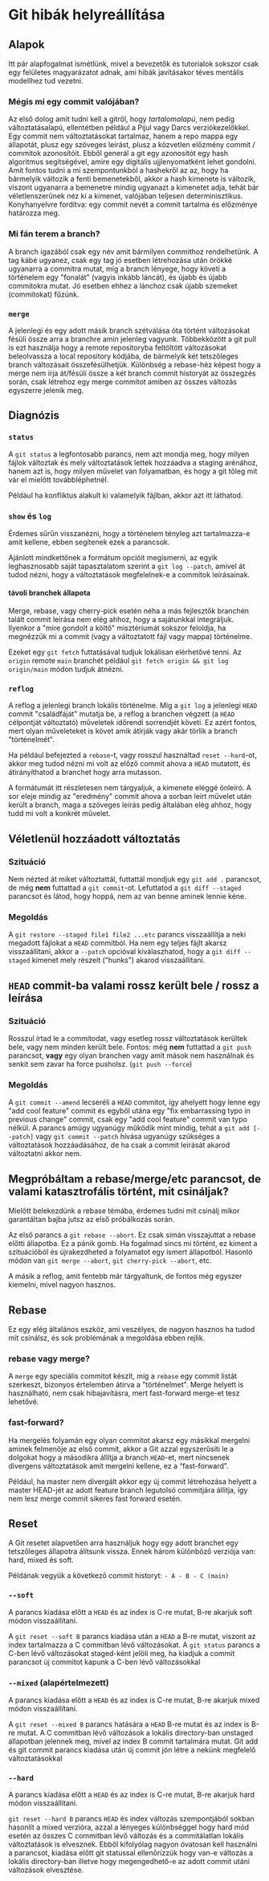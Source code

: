 # Git hibák helyreállítása
## Alapok
Itt pár alapfogalmat ismétlünk, mivel a bevezetők és tutorialok sokszor csak egy felületes magyarázatot adnak, ami hibák javításakor téves mentális modellhez tud vezetni.

### Mégis mi egy commit valójában?
Az első dolog amit tudni kell a gitről, hogy *tartalomalapú*, nem pedig változtatásalapú, ellentétben például a Pijul vagy Darcs verziókezelőkkel.
Egy commit nem változtatásokat tartalmaz, hanem a repo mappa egy állapotát, plusz egy szöveges leírást, plusz a közvetlen előzmény commit / commitok azonosítóit.  Ebből generál a git egy azonosítót egy hash algoritmus segítségével, amire egy digitális ujjlenyomatként lehet gondolni.  Amit fontos tudni a mi szempontunkból a hashekről az az, hogy ha bármelyik változik a fenti bemenetekből, akkor a hash kimenete is változik, viszont ugyanarra a bemenetre mindig ugyanazt a kimenetet adja, tehát bár véletlenszerűnek néz ki a kimenet, valójában teljesen determinisztikus.
Konyhanyelvre fordítva: egy commit nevét a commit tartalma és előzménye határozza meg.

### Mi fán terem a branch?
A branch igazából csak egy név amit bármilyen commithoz rendelhetünk.  A tag kábé ugyanez, csak egy tag jó esetben létrehozása után örökké ugyanarra a commitra mutat, míg a branch lényege, hogy követi a történelem egy "fonalát" (vagyis inkább láncát), és újabb és újabb commitokra mutat.  Jó esetben ehhez a lánchoz csak újabb szemeket (commitokat) fűzünk.

### `merge`
A jelenlegi és egy adott másik branch szétválása óta történt változásokat fésüli össze arra a branchre amin jelenleg vagyunk. Többekközött a git pull is ezt használja hogy a remote repositoryba feltöltött változásokat beleolvassza a local repository kódjába, de bármelyik két tetszőleges branch változásait összefésülhetjük. Különbség a rebase-héz képest hogy a merge nem írja át/fésüli össze a két branch commit historyát az összegzés során, csak létrehoz egy merge commitot amiben az összes változás egyszerre jelenik meg.

## Diagnózis
### `status`
A `git status` a legfontosabb parancs, nem azt mondja meg, hogy milyen fájlok változtak és mely változtatások lettek hozzáadva a staging arénához, hanem azt is, hogy milyen művelet van folyamatban, és hogy a git tőleg mit vár el mielőtt továbbléphetnél.

Például ha konfliktus alakult ki valamelyik fájlban, akkor azt itt láthatod.

### `show` és `log`
Érdemes sűrűn visszanézni, hogy a történelem tényleg azt tartalmazza-e amit kellene, ebben segítenek ezek a parancsok.

Ajánlott mindkettőnek a formátum opcióit megismerni, az egyik leghasznosabb saját tapasztalatom szerint a `git log --patch`, amivel át tudod nézni, hogy a változtatások megfelelnek-e a commitok leírásainak.

#### távoli branchek állapota
Merge, rebase, vagy cherry-pick esetén néha a más fejlesztők branchén talált commit leírása nem elég ahhoz, hogy a sajátunkkal integráljuk.  Ilyenkor a "mire gondolt a költő" misztériumát sokszor feloldja, ha megnézzük mi a commit (vagy a változtatott fájl vagy mappa) történelme.

Ezeket egy `git fetch` futtatásával tudjuk lokálisan elérhetővé tenni.  Az  `origin` remote `main` branchét például `git fetch origin && git log origin/main` módon tudjuk átnézni.

### `reflog`
A reflog a jelenlegi branch lokális történelme.  Míg a `git log` a jelenlegi `HEAD` commit "családfáját" mutatja be, a reflog a branchen végzett (a `HEAD` célpontját változtató) műveletek időrendi sorrendjét követi.  Ez azért fontos, mert olyan műveleteket is követ amik átírják vagy akár törlik a branch "történelmét".

Ha például befejezted a `rebase`-t, vagy rosszul használtad `reset --hard`-ot, akkor meg tudod nézni mi volt az előző commit ahova a `HEAD` mutatott, és átirányíthatod a branchet hogy arra mutasson.

A formátumát itt részletesen nem tárgyaljuk, a kimenete eléggé önleíró.  A sor eleje mindig az "eredmény" commit ahova a sorban leírt művelet után került a branch, maga a szöveges leírás pedig általában elég ahhoz, hogy tudd mi volt a konkrét művelet.

## Véletlenül hozzáadott változtatás
### Szituáció
Nem nézted át miket változtattál, futtattál mondjuk egy `git add .` parancsot, de még **nem** futtattad a `git commit`-ot.  Lefuttatod a `git diff --staged` parancsot és látod, hogy hoppá, nem az van benne aminek lennie kéne.

### Megoldás
A `git restore --staged file1 file2 ...etc` parancs visszaállítja a neki megadott fájlokat a `HEAD` commitból.  Ha nem egy teljes fájlt akarsz visszaállítani, akkor a `--patch` opcióval kiválaszhatod, hogy a `git diff --staged` kimenet mely részeit ("hunks") akarod visszaállítani.

## `HEAD` commit-ba valami rossz került bele / rossz a leírása
### Szituáció
Rosszul írtad le a commitodat, vagy esetleg rossz változtatások kerültek bele, vagy nem minden került bele.  Fontos: még **nem** futtattad a `git push` parancsot, **vagy** egy olyan branchen vagy amit mások nem használnak és senkit sem zavar ha force pusholsz. (`git push --force`)

### Megoldás
A `git commit --amend` lecseréli a `HEAD` commitot, így ahelyett hogy lenne egy "add cool feature" commit és egyből utána egy "fix embarrassing typo in previous change" commit, csak egy "add cool feature" commit van typo nélkül.  A parancs amúgy ugyanúgy működik mint mindig, tehát a `git add [--patch]` vagy `git commit --patch` hívása ugyanúgy szükséges a változtatások hozzáadásához, de ha csak a commit leírását akarod változtatni akkor nem.

## Megpróbáltam a rebase/merge/etc parancsot, de valami katasztrofális történt, mit csináljak?
Mielőtt belekezdünk a rebase témába, érdemes tudni mit csinálj mikor garantáltan bajba jutsz az első próbálkozás során.

Az első parancs a `git rebase --abort`.  Ez csak simán visszajuttat a rebase előtti állapotba.  Ez a pánik gomb.  Ha fogalmad sincs mi történt, ez kiment a szituációból és újrakezdheted a folyamatot egy ismert állapotból.  Hasonló módon van `git merge --abort`, `git cherry-pick --abort`, etc.

A másik a reflog, amit fentebb már tárgyaltunk, de fontos még egyszer kiemelni, mivel nagyon hasznos.

## Rebase
Ez egy elég általános eszköz, ami veszélyes, de nagyon hasznos ha tudod mit csinálsz, és sok problémának a megoldása ebben rejlik.

### rebase vagy merge?
A `merge` egy speciális commitot készít, míg a `rebase` egy commit listát szerkeszt, bizonyos értelemben átírva a "történelmet".  Merge helyett is használható, nem csak hibajavításra, mert fast-forward merge-et tesz lehetővé.

### fast-forward?
Ha mergelés folyamán egy olyan commitot akarsz egy másikkal mergelni aminek felmenője az első commit, akkor a Git azzal egyszerűsíti le a dolgokat hogy a másodikra állítja a branch `HEAD`-et, mert nincsenek divergens változtatások amit mergelni kellene, ez a “fast-forward”.

Például, ha master nem divergált akkor egy új commit létrehozása helyett a master HEAD-jét az adott feature branch legutolsó commitjára állítja, így nem lesz merge commit sikeres fast forward esetén.

## Reset
A Git resetet alapvetően arra használjuk hogy egy adott branchet egy tetszőleges állapotra álítsunk vissza.  Ennek három különböző verziója van: hard, mixed és soft.

Példának vegyük a következő commit historyt: `- A - B - C (main)`

### `--soft`
A parancs kiadása előtt a `HEAD` és az index is C-re mutat, B-re akarjuk soft módon visszaállítani.

A `git reset --soft B` parancs kiadása után a `HEAD` a B-re mutat, viszont az index tartalmazza a C commitban lévő változásokat.
A `git status` parancs a C-ben lévő változásokat staged-ként jelöli meg, ha kiadjuk a commit parancsot új commitot kapunk a C-ben lévő változásokkal

### `--mixed` (alapértelmezett)
A parancs kiadása előtt a `HEAD` és az index is C-re mutat, B-re akarjuk mixed módon visszaállítani.

A `git reset --mixed B` parancs hatására a `HEAD` B-re mutat és az index is B-re mutat.  A C commitban lévő változások a lokális directory-ban unstaged állapotban jelennek meg, mivel az index B commit tartalmára mutat.  Git add és git commit parancs kiadása után új commit jön létre a nekünk megfelelő változtatásokkal

### `--hard`
A parancs kiadása előtt a `HEAD` és az index is C-re mutat, B-re akarjuk hard módon visszaállítani.

`git reset --hard B` parancs `HEAD` és index változás szempontjából sokban hasonlít a mixed verzióra, azzal a lényeges különbséggel hogy hard mód esetén az összes C commitban lévő változás és a commitálatlan lokális változtatások is elvesznek.  Ebből kifolyólag nagyon óvatosan kell használni a parancsot, kiadása előtt git statussal ellenőrizzük hogy van-e változás a lokális directory-ban illetve hogy megengedhető-e az adott commit utáni változások elvesztése.

